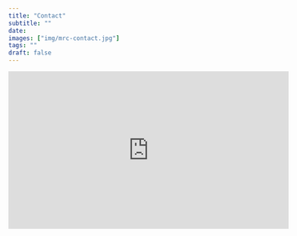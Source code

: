 ```yaml
---
title: "Contact"
subtitle: ""
date: 
images: ["img/mrc-contact.jpg"]
tags: ""
draft: false
---
```


<iframe width="560" height="315" src="https://www.youtube.com/embed/videoseries?list=PLegAQW_b2MTYdbsiFTyLK4pkbnra6hA8G" frameborder="0" allow="accelerometer; autoplay; encrypted-media; gyroscope; picture-in-picture" allowfullscreen></iframe>